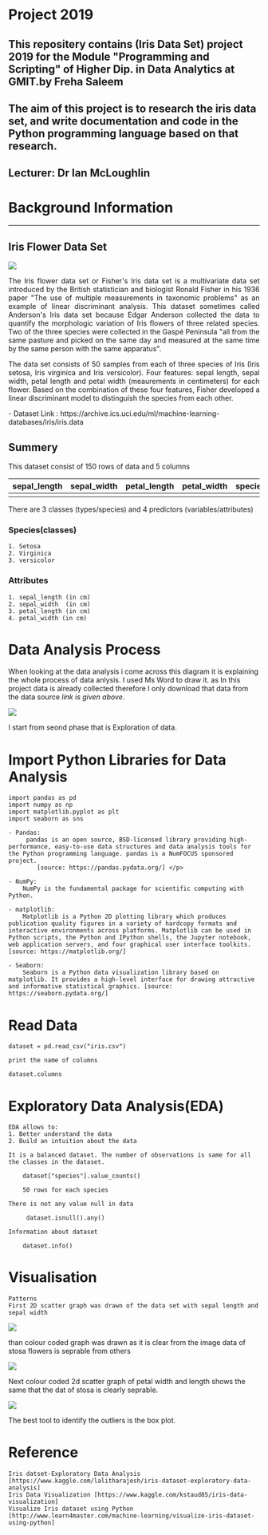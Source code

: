 # Project 2019
This repositery contains (Iris Data Set) project 2019 for the Module "Programming and Scripting" of Higher Dip. in Data Analytics at GMIT.by Freha Saleem
-----
The aim of this project is to research the iris data set, and  write documentation and code in the Python programming language based on that research.
---------
## Lecturer: Dr Ian McLoughlin

# Background Information
-----
## Iris Flower Data Set

![](images/irisimage.png)

<p  align="justify">The Iris flower data set or Fisher's Iris data set is a multivariate data set introduced by the British statistician and biologist Ronald Fisher in his 1936 paper "The use of multiple measurements in taxonomic problems" as an example of linear discriminant analysis. 
This dataset sometimes called Anderson's Iris data set because Edgar Anderson collected the data to quantify the morphologic variation of Iris flowers of three related species. Two of the three species were collected in the Gaspé Peninsula "all from the same pasture and picked on the same day and measured at the same time by the same person with the same apparatus". </p>
<p  align="justify">
The data set consists of 50 samples from each of three species of Iris (Iris setosa, Iris virginica and Iris versicolor).
Four features: sepal length, sepal width, petal length and petal width (meaurements in centimeters) for each flower. Based on the combination of these four features, Fisher developed a linear discriminant model to distinguish the species from each other.</p>
-
Dataset Link : https://archive.ics.uci.edu/ml/machine-learning-databases/iris/iris.data

<h2>Summery</h2>
This dataset consist of 150 rows of data and 5 columns 

| sepal_length  | sepal_width  | petal_length | petal_width | species  |
| :-----------: | :----------: | :----------: | :---------: | :------: |
|               |              |              |             |          |

There are 3 classes (types/species) and 4 predictors (variables/attributes) 
<h3>Species(classes)</h3>
    
    1. Setosa    
    2. Virginica 
    3. versicolor

<h3>Attributes</h3>

    1. sepal_length (in cm)
    2. sepal_width  (in cm)
    3. petal_length (in cm)
    4. petal_width (in cm) 
    
# Data Analysis Process
    
When looking at the data analysis i come across this diagram it is explaining the whole process of data anlysis. I used Ms Word to draw it. as In this project data is already collected therefore  I only download that data from the data source *link is given above*. 

![](images/AnalysisProcess.png)

I start from seond phase that is Exploration of data.

# Import Python Libraries for Data Analysis
    
    import pandas as pd    
    import numpy as np
    import matplotlib.pyplot as plt
    import seaborn as sns
   
    - Pandas:
         pandas is an open source, BSD-licensed library providing high-performance, easy-to-use data structures and data analysis tools for the Python programming language. pandas is a NumFOCUS sponsored project.
            [source: https://pandas.pydata.org/] </p>
    
    - NumPy:
        NumPy is the fundamental package for scientific computing with Python. 
    
    - matplotlib:
        Matplotlib is a Python 2D plotting library which produces publication quality figures in a variety of hardcopy formats and interactive environments across platforms. Matplotlib can be used in Python scripts, the Python and IPython shells, the Jupyter notebook, web application servers, and four graphical user interface toolkits.[source: https://matplotlib.org/]
    
    - Seaborn:
        Seaborn is a Python data visualization library based on matplotlib. It provides a high-level interface for drawing attractive and informative statistical graphics. [source: https://seaborn.pydata.org/]
    
   
# Read Data
    
    dataset = pd.read_csv("iris.csv")
    
    print the name of columns
    
    dataset.columns


# Exploratory Data Analysis(EDA)
    EDA allows to:
    1. Better understand the data
    2. Build an intuition about the data

    It is a balanced dataset. The number of observations is same for all the classes in the dataset.
        
        dataset["species"].value_counts()
    
        50 rows for each species
    
    There is not any value null in data
    
         dataset.isnull().any()
    
    Information about dataset
    
        dataset.info()
    

# Visualisation
    Patterns
    First 2D scatter graph was drawn of the data set with sepal length and sepal width 
   ![](Figure_1.png)
    <p>than colour coded graph was drawn as it is clear from the image data of stosa flowers is seprable from others</p>
    ![](Figure_2.png)
    <p>Next colour coded 2d scatter graph of petal width and length shows the same that the dat of stosa is clearly seprable.</p>
    ![](Figure_3.png)
    <p>The best tool to identify the outliers is the box plot.</p>
# Reference
    
    Iris datset-Exploratory Data Analysis [https://www.kaggle.com/lalitharajesh/iris-dataset-exploratory-data-analysis]
    Iris Data Visualization [https://www.kaggle.com/kstaud85/iris-data-visualization]
    Visualize Iris dataset using Python [http://www.learn4master.com/machine-learning/visualize-iris-dataset-using-python]
